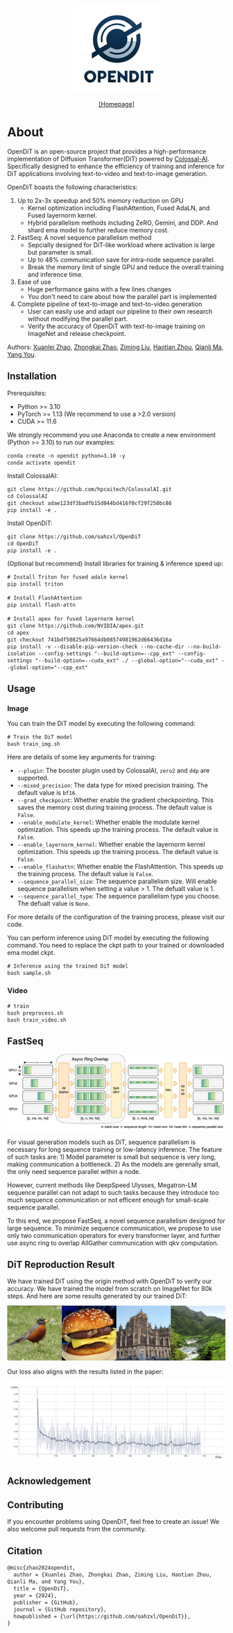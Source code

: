 <p align="center">
<img width="200px" alt="OpenMoE" src="./figure/logo.png?raw=true">
</p>
<p align="center"><a href="https://github.com/oahzxl/OpenDiT">[Homepage]</a></p>
</p>

# About

OpenDiT is an open-source project that provides a high-performance implementation of Diffusion Transformer(DiT) powered by [Colossal-AI](https://github.com/hpcaitech/ColossalAI). Specifically designed to enhance the efficiency of training and inference for DiT applications involving text-to-video and text-to-image generation.

OpenDiT boasts the following characteristics:

1. Up to 2x-3x speedup and 50% memory reduction on GPU
      * Kernel optimization including FlashAttention, Fused AdaLN, and Fused layernorm kernel.
      * Hybrid parallelism methods including ZeRO, Gemini, and DDP. And shard ema model to further reduce memory cost.
2. FastSeq: A novel sequence parallelism method
    * Sepcially designed for DiT-like workload where activation is large but parameter is small.
    * Up to 48% communication save for intra-node sequence parallel.
    * Break the memory limit of single GPU and reduce the overall training and inference time.
3. Ease of use
    * Huge performance gains with a few lines changes
    * You don't need to care about how the parallel part is implemented
4. Complete pipeline of text-to-image and text-to-video generation
    * User can easily use and adapt our pipeline to their own research without modifying the parallel part.
    * Verify the accuracy of OpenDiT with text-to-image training on ImageNet and release checkpoint.

Authors: [Xuanlei Zhao](https://oahzxl.github.io/), [Zhongkai Zhao](https://www.linkedin.com/in/zhongkai-zhao-kk2000/), [Ziming Liu](https://maruyamaaya.github.io/), [Haotian Zhou](https://github.com/ht-zhou), [Qianli Ma](https://fazzie-key.cool/about/index.html), [Yang You](https://www.comp.nus.edu.sg/~youy/).

## Installation

Prerequisites:

-   Python >= 3.10
-   PyTorch >= 1.13 (We recommend to use a >2.0 version)
-   CUDA >= 11.6

We strongly recommend you use Anaconda to create a new environment (Python >= 3.10) to run our examples:

```shell
conda create -n opendit python=3.10 -y
conda activate opendit
```

Install ColossalAI:

```shell
git clone https://github.com/hpcaitech/ColossalAI.git
cd ColossalAI
git checkout adae123df3badfb15d044bd416f0cf29f250bc86
pip install -e .
```

Install OpenDiT:

```shell
git clone https://github.com/oahzxl/OpenDiT
cd OpenDiT
pip install -e .
```

(Optional but recommend) Install libraries for training & inference speed up:

```shell
# Install Triton for fused adaln kernel
pip install triton

# Install FlashAttention
pip install flash-attn

# Install apex for fused layernorm kernel
git clone https://github.com/NVIDIA/apex.git
cd apex
git checkout 741bdf50825a97664db08574981962d66436d16a
pip install -v --disable-pip-version-check --no-cache-dir --no-build-isolation --config-settings "--build-option=--cpp_ext" --config-settings "--build-option=--cuda_ext" ./ --global-option="--cuda_ext" --global-option="--cpp_ext"

```


## Usage

### Image

You can train the DiT model by executing the following command:

```shell
# Train the DiT model
bash train_img.sh
```

Here are details of some key arguments for training:
- `--plugin`: The booster plugin used by ColossalAI, `zero2` and `ddp` are supported.
- `--mixed_precision`: The data type for mixed precision training. The default value is `bf16`.
- `--grad_checkpoint`: Whether enable the gradient checkpointing. This saves the memory cost during training process. The default value is `False`.
- `--enable_modulate_kernel`: Whether enable the modulate kernel optimization. This speeds up the training process. The default value is `False`.
- `--enable_layernorm_kernel`: Whether enable the layernorm kernel optimization. This speeds up the training process. The default value is `False`.
- `--enable_flashattn`: Whether enable the FlashAttention. This speeds up the training process. The default value is `False`.
- `--sequence_parallel_size`: The sequence parallelism size. Will enable sequence parallelism when setting a value > 1. The defualt value is 1.
- `--sequence_parallel_type`: The sequence parallelism type you choose. The defualt value is `None`.

For more details of the configuration of the training process, please visit our code.

You can perform inference using DiT model by executing the following command. You need to replace the ckpt path to your trained or downloaded ema model ckpt.

```shell
# Inference using the trained DiT model
bash sample.sh
```

### Video
```
# train
bash preprocess.sh
bash train_video.sh
```

## FastSeq

![fastseq_overview](./figure/fastseq_overview.png)

For visual generation models such as DiT, sequence parallelism is necessary for long sequence training or low-latency inference.
The feature of such tasks are: 1) Model parameter is small but sequence is very long, making communication a bottleneck. 2) As the models are gerenally small, the only need sequence parallel within a node.

However, current methods like DeepSpeed Ulysses, Megatron-LM sequence parallel can not adapt to such tasks because they introduce too much sequence communication or not efficent enough for small-scale sequence parallel.

To this end, we propose FastSeq, a novel sequence parallelism designed for large sequence. To minimize sequence communication, we propose to use only two communication operators for every transformer layer, and further use async ring to overlap AllGather communication with qkv computation.

## DiT Reproduction Result

We have trained DiT using the origin method with OpenDiT to verify our accuracy. We have trained the model from scratch on ImageNet for 80k steps. And here are some results generated by our trained DiT:

![Results](./figure/dit_results.png)

Our loss also aligns with the results listed in the paper:

![Loss](./figure/dit_loss.png)


## Acknowledgement

## Contributing

If you encounter problems using OpenDiT, feel free to create an issue! We also welcome pull requests from the community.

## Citation
```
@misc{zhao2024opendit,
  author = {Xuanlei Zhao, Zhongkai Zhao, Ziming Liu, Haotian Zhou, Qianli Ma, and Yang You},
  title = {OpenDiT},
  year = {2024},
  publisher = {GitHub},
  journal = {GitHub repository},
  howpublished = {\url{https://github.com/oahzxl/OpenDiT}},
}
```
